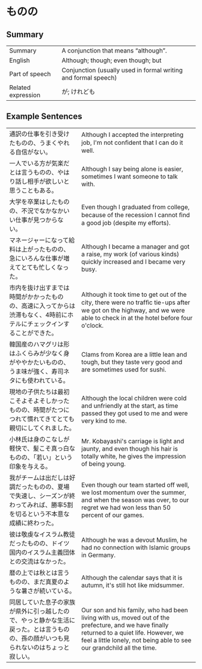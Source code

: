 # ものの

## Summary

<table><tr>   <td>Summary</td>   <td>A conjunction that means “although”.</td></tr><tr>   <td>English</td>   <td>Although; though; even though; but</td></tr><tr>   <td>Part of speech</td>   <td>Conjunction (usually used in formal writing and formal speech)</td></tr><tr>   <td>Related expression</td>   <td>が; けれども</td></tr></table>

## Example Sentences

<table><tr>   <td>通訳の仕事を引き受けたものの、うまくやれる自信がない。</td>   <td>Although I accepted the interpreting job, I'm not conﬁdent that I can do it well.</td></tr><tr>   <td>一人でいる方が気楽だとは言うものの、やはり話し相手が欲しいと思うこともある。</td>   <td>Although I say being alone is easier, sometimes I want someone to talk with.</td></tr><tr>   <td>大学を卒業はしたものの、不況でなかなかいい仕事が見つからない。</td>   <td>Even though I graduated from college, because of the recession I cannot ﬁnd a good job (despite my efforts).</td></tr><tr>   <td>マネージャーになって給料は上がったものの、急にいろんな仕事が増えてとても忙しくなった。</td>   <td>Although I became a manager and got a raise, my work (of various kinds) quickly increased and I became very busy.</td></tr><tr>   <td>市内を抜け出すまでは時間がかかったものの、高速に入ってからは渋滞もなく、4時前にホテルにチェックインすることができた。</td>   <td>Although it took time to get out of the city, there were no trafﬁc tie-ups after we got on the highway, and we were able to check in at the hotel before four o'clock.</td></tr><tr>   <td>韓国産のハマグリは形はふくらみが少なく身がややかたいものの、うま味が強く、寿司ネタにも使われている。</td>   <td>Clams from Korea are a little lean and tough, but they taste very good and are sometimes used for sushi.</td></tr><tr>   <td>現地の子供たちは最初こそよそよそしかったものの、時間がたつにつれて慣れてきてとても親切にしてくれました。</td>   <td>Although the local children were cold and unfriendly at the start, as time passed they got used to me and were very kind to me.</td></tr><tr>   <td>小林氏は身のこなしが軽快で、髪こそ真っ白なものの、「若い」という印象を与える。</td>   <td>Mr. Kobayashi's carriage is light and jaunty, and even though his hair is totally white, he gives the impression of being young.</td></tr><tr>   <td>我がチームは出だしは好調だったものの、夏場で失速し、シーズンが終わってみれば、勝率5割を切るという不本意な成績に終わった。</td>   <td>Even though our team started off well, we lost momentum over the summer, and when the season was over, to our regret we had won less than 50 percent of our games.</td></tr><tr>   <td>彼は敬虔なイスラム教徒だったものの、ドイツ国内のイスラム主義団体との交流はなかった。</td>   <td>Although he was a devout Muslim, he had no connection with Islamic groups in Germany.</td></tr><tr>   <td>暦の上では秋とは言うものの、まだ真夏のような暑さが続いている。</td>   <td>Although the calendar says that it is autumn, it's still hot like midsummer.</td></tr><tr>   <td>同居していた息子の家族が県外に引っ越したので、やっと静かな生活に戻った。とは言うものの、孫の顔がいつも見られないのはちょっと寂しい。</td>   <td>Our son and his family, who had been living with us, moved out of the prefecture, and we have finally returned to a quiet life. However, we feel a little lonely, not being able to see our grandchild all the time.</td></tr></table>


